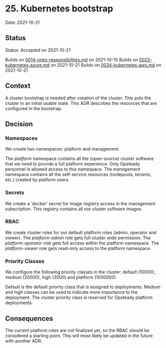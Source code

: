 # 25. Kubernetes bootstrap

Date: 2021-10-21

## Status

Status: Accepted on 2021-10-21

Builds on [0014-roles-responsibilities.md](0014-roles-responsibilities.md) on 2021-10-15
Builds on [0023-kubernetes-azure.md](0023-kubernetes-azure.md) on 2021-10-21
Builds on [0024-kubernetes-aws.md](0024-kubernetes-aws.md) on 2021-10-21

## Context

A cluster bootstrap is needed after creation of the cluster. This puts the cluster in an initial usable state. This ADR describes the resources that are configured in the bootstrap.

## Decision

### Namespaces

We create two namespaces: platform and management.

The _platform_ namespace contains all the (open-source) cluster software that we need to provide a full platform experience. Only Opsteady personnel is allowed access to this namespace.
The _management_ namespace contains all the self-service resources (nodepools, tenants, etc.) created by platform users.

### Secrets

We create a 'docker' secret for image registry access in the management subscription. This registry contains all our cluster software images.

### RBAC

We create cluster roles for our default platform roles (admin, operator and viewer). The _platform-admin_ role gets full cluster wide permission. The _platform-operator_ role gets full access within the platform namespace. The _platform-viewer_ role gets read-only access to the platform namespace.

### Priority Classes

We configure the following priority classes in the cluster: default (10000), medium (20000), high (3000) and platform (1000000).

Default is the default priority class that is assigned to deployments. Medium and high classes can be used to indicate more importance to the deployment. The cluster priority class is reserved for Opsteady platform deployments.

## Consequences

The current platform roles are not finalized yet, so the RBAC should be considered a starting point. This will most likely be updated in the future with another ADR.
